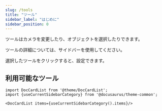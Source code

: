 ```yaml
---
slug: /tools
title: "ツール"
sidebar_label: "はじめに"
sidebar_position: 0
---
```



ツールはカメラを変更したり、オブジェクトを選択したりできます。

ツールの詳細については、サイドバーを使用してください。

選択したツールをクリックすると、設定できます。

## 利用可能なツール

```mdx-code-block
import DocCardList from '@theme/DocCardList';
import {useCurrentSidebarCategory} from '@docusaurus/theme-common';

<DocCardList items={useCurrentSidebarCategory().items}/>
```
